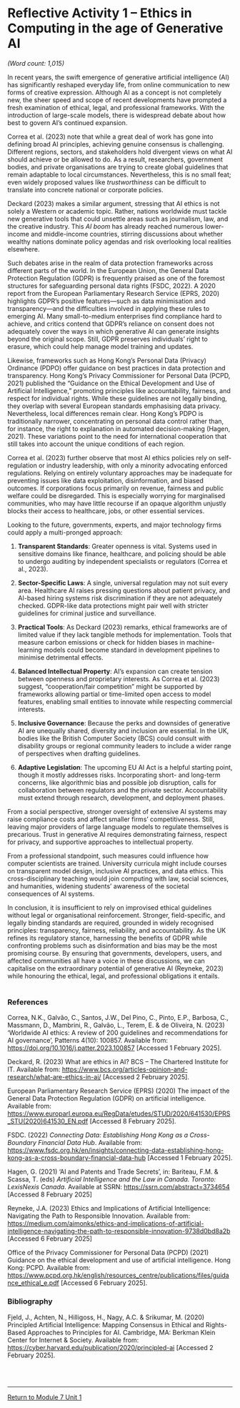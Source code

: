# Reflective Activity 1 – Ethics in Computing in the age of Generative AI

_(Word count: 1,015)_

In recent years, the swift emergence of generative artificial intelligence (AI) has significantly reshaped everyday life, from online communication to new forms of creative expression. Although AI as a concept is not completely new, the sheer speed and scope of recent developments have prompted a fresh examination of ethical, legal, and professional frameworks. With the introduction of large-scale models, there is widespread debate about how best to govern AI’s continued expansion.

Correa et al. (2023) note that while a great deal of work has gone into defining broad AI principles, achieving genuine consensus is challenging. Different regions, sectors, and stakeholders hold divergent views on what AI should achieve or be allowed to do. As a result, researchers, government bodies, and private organisations are trying to create global guidelines that remain adaptable to local circumstances. Nevertheless, this is no small feat; even widely proposed values like *trustworthiness* can be difficult to translate into concrete national or corporate policies.

Deckard (2023) makes a similar argument, stressing that AI ethics is not solely a Western or academic topic. Rather, nations worldwide must tackle new generative tools that could unsettle areas such as journalism, law, and the creative industry. This *AI boom* has already reached numerous lower-income and middle-income countries, stirring discussions about whether wealthy nations dominate policy agendas and risk overlooking local realities elsewhere.

Such debates arise in the realm of data protection frameworks across different parts of the world. In the European Union, the General Data Protection Regulation (GDPR) is frequently praised as one of the foremost structures for safeguarding personal data rights (FSDC, 2022). A 2020 report from the European Parliamentary Research Service (EPRS, 2020) highlights GDPR’s positive features—such as data minimisation and transparency—and the difficulties involved in applying these rules to emerging AI. Many small-to-medium enterprises find compliance hard to achieve, and critics contend that GDPR’s reliance on consent does not adequately cover the ways in which generative AI can generate insights beyond the original scope. Still, GDPR preserves individuals’ right to erasure, which could help manage model training and updates.

Likewise, frameworks such as Hong Kong’s Personal Data (Privacy) Ordinance (PDPO) offer guidance on best practices in data protection and transparency. Hong Kong’s Privacy Commissioner for Personal Data (PCPD, 2021) published the “Guidance on the Ethical Development and Use of Artificial Intelligence,” promoting principles like accountability, fairness, and respect for individual rights. While these guidelines are not legally binding, they overlap with several European standards emphasising data privacy. Nevertheless, local differences remain clear. Hong Kong’s PDPO is traditionally narrower, concentrating on personal data control rather than, for instance, the right to explanation in automated decision-making (Hagen, 2021). These variations point to the need for international cooperation that still takes into account the unique conditions of each region.

Correa et al. (2023) further observe that most AI ethics policies rely on self-regulation or industry leadership, with only a minority advocating enforced regulations. Relying on entirely voluntary approaches may be inadequate for preventing issues like data exploitation, disinformation, and biased outcomes. If corporations focus primarily on revenue, fairness and public welfare could be disregarded. This is especially worrying for marginalised communities, who may have little recourse if an opaque algorithm unjustly blocks their access to healthcare, jobs, or other essential services.

Looking to the future, governments, experts, and major technology firms could apply a multi-pronged approach:
1. **Transparent Standards**: Greater openness is vital. Systems used in sensitive domains like finance, healthcare, and policing should be able to undergo auditing by independent specialists or regulators (Correa et al., 2023).  

2. **Sector-Specific Laws**: A single, universal regulation may not suit every area. Healthcare AI raises pressing questions about patient privacy, and AI-based hiring systems risk discrimination if they are not adequately checked. GDPR-like data protections might pair well with stricter guidelines for criminal justice and surveillance.  

3. **Practical Tools**: As Deckard (2023) remarks, ethical frameworks are of limited value if they lack tangible methods for implementation. Tools that measure carbon emissions or check for hidden biases in machine-learning models could become standard in development pipelines to minimise detrimental effects.  

4. **Balanced Intellectual Property**: AI’s expansion can create tension between openness and proprietary interests. As Correa et al. (2023) suggest, “cooperation/fair competition” might be supported by frameworks allowing partial or time-limited open access to model features, enabling small entities to innovate while respecting commercial interests.  

5. **Inclusive Governance**: Because the perks and downsides of generative AI are unequally shared, diversity and inclusion are essential. In the UK, bodies like the British Computer Society (BCS) could consult with disability groups or regional community leaders to include a wider range of perspectives when drafting guidelines.  

6. **Adaptive Legislation**: The upcoming EU AI Act is a helpful starting point, though it mostly addresses risks. Incorporating short- and long-term concerns, like algorithmic bias and possible job disruption, calls for collaboration between regulators and the private sector. Accountability must extend through research, development, and deployment phases.  

From a social perspective, stronger oversight of extensive AI systems may raise compliance costs and affect smaller firms’ competitiveness. Still, leaving major providers of large language models to regulate themselves is precarious. Trust in generative AI requires demonstrating fairness, respect for privacy, and supportive approaches to intellectual property.

From a professional standpoint, such measures could influence how computer scientists are trained. University curricula might include courses on transparent model design, inclusive AI practices, and data ethics. This cross-disciplinary teaching would join computing with law, social sciences, and humanities, widening students’ awareness of the societal consequences of AI systems.

In conclusion, it is insufficient to rely on improvised ethical guidelines without legal or organisational reinforcement. Stronger, field-specific, and legally binding standards are required, grounded in widely recognised principles: transparency, fairness, reliability, and accountability. As the UK refines its regulatory stance, harnessing the benefits of GDPR while confronting problems such as disinformation and bias may be the most promising course. By ensuring that governments, developers, users, and affected communities all have a voice in these discussions, we can capitalise on the extraordinary potential of generative AI (Reyneke, 2023) while honouring the ethical, legal, and professional obligations it entails.
<br><br>


### References
Correa, N.K., Galvão, C., Santos, J.W., Del Pino, C., Pinto, E.P., Barbosa, C., Massmann, D., Mambrini, R., Galvão, L., Terem, E. & de Oliveira, N. (2023) ‘Worldwide AI ethics: A review of 200 guidelines and recommendations for AI governance’, Patterns 4(10): 100857. Available from: https://doi.org/10.1016/j.patter.2023.100857 [Accessed 1 February 2025].

Deckard, R. (2023) What are ethics in AI? BCS – The Chartered Institute for IT. Available from: https://www.bcs.org/articles-opinion-and-research/what-are-ethics-in-ai/ [Accessed 2 February 2025].

European Parliamentary Research Service (EPRS) (2020) The impact of the General Data Protection Regulation (GDPR) on artificial intelligence. Available from: https://www.europarl.europa.eu/RegData/etudes/STUD/2020/641530/EPRS_STU(2020)641530_EN.pdf [Accessed 8 February 2025].

FSDC. (2022) _Connecting Data: Establishing Hong Kong as a Cross-Boundary Financial Data Hub_. Available from: https://www.fsdc.org.hk/en/insights/connecting-data-establishing-hong-kong-as-a-cross-boundary-financial-data-hub [Accessed 1 February 2025].

Hagen, G. (2021) ‘AI and Patents and Trade Secrets’, in: Bariteau, F.M. & Scassa, T. (eds)  _Artificial Intelligence and the Law in Canada. Toronto: LexisNexis Canada_. Available at SSRN: https://ssrn.com/abstract=3734654 [Accessed 8 February 2025]

Reyneke, J.A. (2023) Ethics and Implications of Artificial Intelligence: Navigating the Path to Responsible Innovation. Available from: https://medium.com/aimonks/ethics-and-implications-of-artificial-intelligence-navigating-the-path-to-responsible-innovation-9738d0bd8a2b [Accessed 6 February 2025]

Office of the Privacy Commissioner for Personal Data (PCPD) (2021) Guidance on the ethical development and use of artificial intelligence. Hong Kong: PCPD. Available from: https://www.pcpd.org.hk/english/resources_centre/publications/files/guidance_ethical_e.pdf  [Accessed 6 February 2025].

### Bibliography
Fjeld, J., Achten, N., Hilligoss, H., Nagy, A.C. & Srikumar, M. (2020) Principled Artificial Intelligence: Mapping Consensus in Ethical and Rights-Based Approaches to Principles for AI. Cambridge, MA: Berkman Klein Center for Internet & Society. Available from: https://cyber.harvard.edu/publication/2020/principled-ai [Accessed 2 February 2025].

<br><br>

---

[Return to Module 7 Unit 1](RMPP_Unit01.md)
